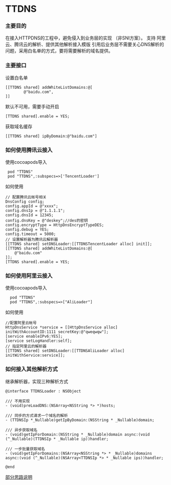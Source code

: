 # TTDNS
### 主要目的
在接入HTTPDNS的工程中，避免侵入到业务层的实现 （非SNI方案）。
支持 阿里云、腾讯云的解析、提供其他解析接入模版
引用后业务层不需要关心DNS解析的问题，采用白名单的方式，要将需要解析的域名提供。

### 主要接口
设置白名单
```
[[TTDNS shared] addWhiteListDomains:@[
        @"baidu.com",
]]
```

默认不可用，需要手动开启
```
[TTDNS shared].enable = YES;
```

获取域名缓存
```
[[TTDNS shared] ipByDomain:@"baidu.com"]

```

### 如何使用腾讯云接入
使用cocoapods导入
```
 pod "TTDNS"
 pod "TTDNS",:subspecs=>['TencentLoader']
```
如何使用
```
// 配置腾讯云帐号相关
DnsConfig config;
config.appId = @"xxxx";
config.dnsIp = @"1.1.1.1";
config.dnsId = 12345;
config.dnsKey = @"deskey";//des的密钥
config.encryptType = HttpDnsEncryptTypeDES;
config.debug = YES;
config.timeout = 5000;
// 设置解析器为腾讯云解析器
[[TTDNS shared] setDNSLoader:[[TTDNSTencentLoader alloc] init]];
[[TTDNS shared] addWhiteListDomains:@[
    @"baidu.com"
]];
[TTDNS shared].enable = YES;
```

### 如何使用阿里云接入
使用cocoapods导入
```
  pod "TTDNS"
  pod "TTDNS",:subspecs=>["AliLoader"]
```
如何使用
```
//配置阿里云帐号
HttpDnsService *service = [[HttpDnsService alloc] initWithAccountID:1111 secretKey:@"qweqwqw"];
[service enableIPv6:YES];
[service setLogHandler:self];
// 指定阿里云的解析器
[[TTDNS shared] setDNSLoader:[[TTDNSAliLoader alloc] initWithService:service]];
```

### 如何接入其他解析方式

继承解析器，实现三种解析方式
```
@interface TTDNSLoader : NSObject

/// 不用实现
- (void)preLoadDNS:(NSArray<NSString *> *)hosts;

/// 同步的方式请求一个域名的解析
- (TTDNSIp *_Nullable)getIpByDomain:(NSString * _Nullable)domain;

/// 异步获取域名
- (void)getIpForDomain:(NSString * _Nullable)domain async:(void (^_Nullable)(TTDNSIp * _Nullable ip))handler;

/// 一步批量获取域名
- (void)getIpForDomains:(NSArray<NSString *> * _Nullable)domains async:(void (^_Nullable)(NSArray<TTDNSIp *> * _Nullable ips))handler;

@end
```


[部分思路说明](https://zhuanlan.zhihu.com/p/456131131)
